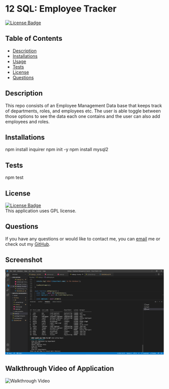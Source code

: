 # 12 SQL: Employee Tracker

[![License Badge](https://img.shields.io/static/v1?label=License&message=GPL&color=purple&?style=plastic&link=https://choosealicense.com/licenses/gpl-3.0/)](https://choosealicense.com/licenses/gpl-3.0/)
  ## Table of Contents
  - [Description](#Description)
  - [Installations](#Installations)
  - [Usage](#Usage)
  - [Tests](#Tests)
  - [License](#License)
  - [Questions](#Questions)
  ## Description
  This repo consists of an Employee Management Data base that keeps track of departments, roles, and employees etc. The user is able toggle between those options to see the data each one contains and the user can also add employees and roles.
  ## Installations
  npm install inquirer
  npm init -y
  npm install mysql2
  ## Tests
  npm test
  ## License
  [![License Badge](https://img.shields.io/static/v1?label=License&message=GPL&color=purple&?style=plastic&link=https://choosealicense.com/licenses/gpl-3.0/)](https://choosealicense.com/licenses/gpl-3.0/)
  </br>
  This application uses GPL license. 
  ## Questions 
  If you have any questions or would like to contact me, you can [email](mailto:bjtsmith23@gmail.com) me
  or check out my [GitHub](https://github.com/bjtsmith23).

  ## Screenshot

![Screenshot of Application](https://github.com/bjtsmith23/Employee-Management-System/blob/main/Assets/Capture.PNG)

 ## Walkthrough Video of Application

![Walkthrough Video](https://drive.google.com/file/d/1ECU-PlUD1bdd2eLdDyNoUuV0HaDb0Q66/view)